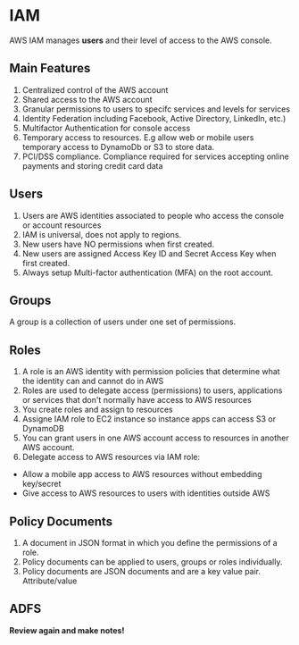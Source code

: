 # IAM

AWS IAM manages **users** and their level of access to the AWS console.  

## Main Features
1. Centralized control of the AWS account
1. Shared access to the AWS account
1. Granular permissions to users to specifc services and levels for services
1. Identity Federation including Facebook, Active Directory, LinkedIn, etc.) 
1. Multifactor Authentication for console access
1. Temporary access to resources.  E.g allow web or mobile users temporary access to DynamoDb or S3 to store data.  
1. PCI/DSS compliance.   Compliance required for services accepting online payments and storing credit card data

## Users
1. Users are AWS identities associated to people who access the console or account resources
1. IAM is universal, does not apply to regions.
1. New users have NO permissions when first created.
1. New users are assigned Access Key ID and Secret Access Key when first created.
1. Always setup Multi-factor authentication (MFA) on the root account.

## Groups

A group is a collection of users under one set of permissions.

## Roles
1. A role is an AWS identity with permission policies that determine what the identity 
can and cannot do in AWS
1. Roles are used to delegate access (permissions) to users, applications or services that don't normally have access 
to AWS resources
1. You create roles and assign to resources
1. Assigne IAM role to EC2 instance so instance apps can access S3 or DynamoDB
1. You can grant users in one AWS account access to resources in another AWS account.
1. Delegate access to AWS resources via IAM role:
  * Allow a mobile app access to AWS resources without embedding key/secret
  * Give access to AWS resources to users with identities outside AWS

## Policy Documents
1. A document in JSON format in which you define the permissions of a role.
1. Policy documents can be applied to users, groups or roles individually.
1. Policy documents are JSON documents and are a key value pair. Attribute/value

## ADFS

**Review again and make notes!**

